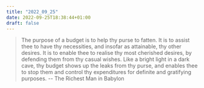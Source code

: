 ```yaml
---
title: "2022_09_25"
date: 2022-09-25T18:38:44+01:00
draft: false
---
```


> The purpose of a budget is to help thy purse to fatten. It is to assist thee to have thy necessities, and insofar as attainable, thy other desires. It is to enable thee to realise thy most cherished desires, by defending them from thy casual wishes. Like a bright light in a dark cave, thy budget shows up the leaks from thy purse, and enables thee to stop them and control thy expenditures for definite and gratifying purposes. -- The Richest Man in Babylon

